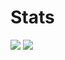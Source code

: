 # Stats

<p align="left">
  <img src="https://github-readme-stats.vercel.app/api?username=Olmol1&show_icons=true&theme=outrun" />
  <img src="https://github-readme-stats.vercel.app/api/pin/?username=Olmol1&repo=convoychat" />
</p>
